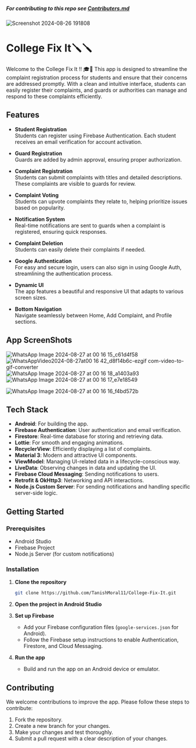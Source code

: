 ##### For contributing to this repo see [Contributers.md](https://github.com/iiitl/College-Fix-It/blob/main/Contributors.md)

![Screenshot 2024-08-26 191808](https://github.com/user-attachments/assets/1053eb36-fb41-4521-a7c1-05406c5513e1)

# College Fix It🪛🪛

Welcome to the College Fix It !! 🎓🚀 This app is designed to streamline the complaint registration process for students and ensure that their concerns are addressed promptly. With a clean and intuitive interface, students can easily register their complaints, and guards or authorities can manage and respond to these complaints efficiently.

## Features

- **Student Registration**  
  Students can register using Firebase Authentication. Each student receives an email verification for account activation.

- **Guard Registration**  
  Guards are added by admin approval, ensuring proper authorization.

- **Complaint Registration**  
  Students can submit complaints with titles and detailed descriptions. These complaints are visible to guards for review.

- **Complaint Voting**  
  Students can upvote complaints they relate to, helping prioritize issues based on popularity.

- **Notification System**  
  Real-time notifications are sent to guards when a complaint is registered, ensuring quick responses.

- **Complaint Deletion**  
  Students can easily delete their complaints if needed.

- **Google Authentication**  
  For easy and secure login, users can also sign in using Google Auth, streamlining the authentication process.

- **Dynamic UI**  
  The app features a beautiful and responsive UI that adapts to various screen sizes.

- **Bottom Navigation**  
  Navigate seamlessly between Home, Add Complaint, and Profile sections.

## App ScreenShots

![WhatsApp Image 2024-08-27 at 00 16 15_c61d4f58](https://github.com/user-attachments/assets/c6c7859d-890d-4673-a5d8-0cc707e260fd)
![WhatsAppVideo2024-08-27at00 16 42_d8f14b6c-ezgif com-video-to-gif-converter](https://github.com/user-attachments/assets/6a857fb7-e84a-4ac2-b88b-cf726426d117)
![WhatsApp Image 2024-08-27 at 00 16 18_a1403a93](https://github.com/user-attachments/assets/49b044f7-d907-441d-8cc9-81149be4e546)
![WhatsApp Image 2024-08-27 at 00 16 17_e7e18549](https://github.com/user-attachments/assets/08516370-cc75-474c-8ea9-ed1eb571216e)

![WhatsApp Image 2024-08-27 at 00 16 16_f4bd572b](https://github.com/user-attachments/assets/257e35fb-6410-4e9d-817b-f91d93239eca)


## Tech Stack

- **Android**: For building the app.
- **Firebase Authentication**: User authentication and email verification.
- **Firestore**: Real-time database for storing and retrieving data.
- **Lottie**: For smooth and engaging animations.
- **RecyclerView**: Efficiently displaying a list of complaints.
- **Material 3**: Modern and attractive UI components.
- **ViewModel**: Managing UI-related data in a lifecycle-conscious way.
- **LiveData**: Observing changes in data and updating the UI.
- **Firebase Cloud Messaging**: Sending notifications to users.
- **Retrofit & OkHttp3**: Networking and API interactions.
- **Node.js Custom Server**: For sending notifications and handling specific server-side logic.

## Getting Started

### Prerequisites

- Android Studio
- Firebase Project
- Node.js Server (for custom notifications)

### Installation

1. **Clone the repository**

    ```bash
    git clone https://github.com/TanishMoral11/College-Fix-It.git
    ```

2. **Open the project in Android Studio**

3. **Set up Firebase**

   - Add your Firebase configuration files (`google-services.json` for Android).
   - Follow the Firebase setup instructions to enable Authentication, Firestore, and Cloud Messaging.

4. **Run the app**

   - Build and run the app on an Android device or emulator.

## Contributing

We welcome contributions to improve the app. Please follow these steps to contribute:

1. Fork the repository.
2. Create a new branch for your changes.
3. Make your changes and test thoroughly.
4. Submit a pull request with a clear description of your changes.


